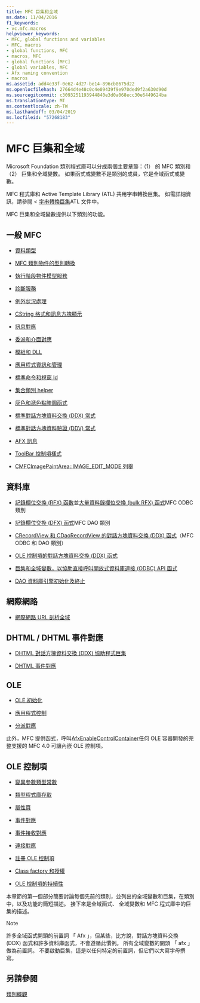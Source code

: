 ```yaml
---
title: MFC 巨集和全域
ms.date: 11/04/2016
f1_keywords:
- vc.mfc.macros
helpviewer_keywords:
- MFC, global functions and variables
- MFC, macros
- global functions, MFC
- macros, MFC
- global functions [MFC]
- global variables, MFC
- Afx naming convention
- macros
ms.assetid: add4e33f-0e62-4d27-be14-896cb8675d22
ms.openlocfilehash: 27664d4e48c0c4e09439f9e970ded9f2a630d90d
ms.sourcegitcommit: c3093251193944840e3d0a068ecc30e6449624ba
ms.translationtype: MT
ms.contentlocale: zh-TW
ms.lasthandoff: 03/04/2019
ms.locfileid: "57268183"
---
```

# <a name="mfc-macros-and-globals"></a>MFC 巨集和全域

Microsoft Foundation 類別程式庫可以分成兩個主要章節：（1） 的 MFC 類別和 （2） 巨集和全域變數。 如果函式或變數不是類別的成員，它是全域函式或變數。

MFC 程式庫和 Active Template Library (ATL) 共用字串轉換巨集。 如需詳細資訊，請參閱 <<c0> [ 字串轉換巨集](../../atl/reference/string-conversion-macros.md)ATL 文件中。

MFC 巨集和全域變數提供以下類別的功能。

## <a name="general-mfc"></a>一般 MFC

- [資料類型](data-types-mfc.md)

- [MFC 類別物件的型別轉換](type-casting-of-mfc-class-objects.md)

- [執行階段物件模型服務](run-time-object-model-services.md)

- [診斷服務](diagnostic-services.md)

- [例外狀況處理](exception-processing.md)

- [CString 格式和訊息方塊顯示](cstring-formatting-and-message-box-display.md)

- [訊息對應](message-map-macros-mfc.md)

- [委派和介面對應](delegate-and-interface-maps.md)

- [模組和 DLL](extension-dll-macros.md)

- [應用程式資訊和管理](application-information-and-management.md)

- [標準命令和視窗 Id](standard-command-and-window-ids.md)

- [集合類別 helper](collection-class-helpers.md)

- [灰色和遞色點陣圖函式](gray-and-dithered-bitmap-functions.md)

- [標準對話方塊資料交換 (DDX) 常式](standard-dialog-data-exchange-routines.md)

- [標準對話方塊資料驗證 (DDV) 常式](standard-dialog-data-validation-routines.md)

- [AFX 訊息](afx-messages.md)

- [ToolBar 控制項樣式](toolbar-control-styles.md)

- [CMFCImagePaintArea::IMAGE_EDIT_MODE 列舉](cmfcimagepaintarea-image-edit-mode-enumeration.md)

## <a name="database"></a>資料庫

- [記錄欄位交換 (RFX) 函數](record-field-exchange-functions.md)並[大量資料錄欄位交換 (bulk RFX) 函式](record-field-exchange-functions.md)MFC ODBC 類別

- [記錄欄位交換 (DFX) 函式](record-field-exchange-functions.md)MFC DAO 類別

- [CRecordView 和 CDaoRecordView 的對話方塊資料交換 (DDX) 函式](dialog-data-exchange-functions-for-crecordview-and-cdaorecordview.md)（MFC ODBC 和 DAO 類別）

- [OLE 控制項的對話方塊資料交換 (DDX) 函式](dialog-data-exchange-functions-for-ole-controls.md)

- [巨集和全域變數，以協助直接呼叫開放式資料庫連接 (ODBC) API 函式](database-macros-and-globals.md)

- [DAO 資料庫引擎初始化及終止](dao-database-engine-initialization-and-termination.md)

## <a name="internet"></a>網際網路

- [網際網路 URL 剖析全域](internet-url-parsing-globals.md)

## <a name="dhtml--dhtml-event-maps"></a>DHTML / DHTML 事件對應

- [DHTML 對話方塊資料交換 (DDX) 協助程式巨集](ddx-dhtml-helper-macros.md)

- [DHTML 事件對應](dhtml-event-maps.md)

## <a name="ole"></a>OLE

- [OLE 初始化](ole-initialization.md)

- [應用程式控制](application-control.md)

- [分派對應](dispatch-maps.md)

此外，MFC 提供函式，呼叫[AfxEnableControlContainer](ole-initialization.md#afxenablecontrolcontainer)任何 OLE 容器開發的完整支援的 MFC 4.0 可讓內嵌 OLE 控制項。

## <a name="ole-controls"></a>OLE 控制項

- [變異參數類型常數](variant-parameter-type-constants.md)

- [類型程式庫存取](type-library-access.md)

- [屬性頁](property-pages-mfc.md)

- [事件對應](event-maps.md)

- [事件接收對應](event-sink-maps.md)

- [連接對應](connection-maps.md)

- [註冊 OLE 控制項](registering-ole-controls.md)

- [Class factory 和授權](class-factories-and-licensing.md)

- [OLE 控制項的持續性](persistence-of-ole-controls.md)

本章節的第一個部分簡要討論每個先前的類別，並列出的全域變數和巨集，在類別中，以及功能的簡短描述。 接下來是全域函式、 全域變數和 MFC 程式庫中的巨集的描述。

> [!NOTE]
>  許多全域函式開頭的前置詞 「 Afx 」，但某些，比方說，對話方塊資料交換 (DDX) 函式和許多資料庫函式，不會遵循此慣例。 所有全域變數的開頭 「 afx 」 做為前置詞。 不要啟動巨集，這是以任何特定的前置詞，但它們以大寫字母撰寫。

## <a name="see-also"></a>另請參閱

[類別概觀](../../mfc/class-library-overview.md)
